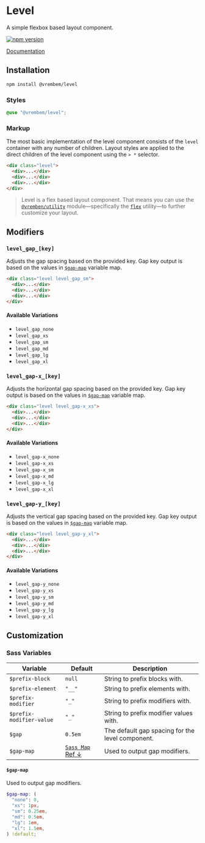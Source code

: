 # Level

A simple flexbox based layout component.

[![npm version](https://img.shields.io/npm/v/%40vrembem%2Flevel.svg)](https://www.npmjs.com/package/%40vrembem%2Flevel)

[Documentation](https://vrembem.com/packages/level)

## Installation

```sh
npm install @vrembem/level
```

### Styles

```scss
@use "@vrembem/level";
```

### Markup

The most basic implementation of the level component consists of the `level` container with any number of children. Layout styles are applied to the direct children of the level component using the `> *` selector.

```html
<div class="level">
  <div>...</div>
  <div>...</div>
  <div>...</div>
</div>
```

> Level is a flex based layout component. That means you can use the [`@vremben/utility`](https://github.com/sebnitu/vrembem/tree/master/packages/utility) module—specifically the [`flex`](https://github.com/sebnitu/vrembem/tree/master/packages/utility#flex) utility—to further customize your layout.

## Modifiers

### `level_gap_[key]`

Adjusts the gap spacing based on the provided key. Gap key output is based on the values in [`$gap-map`](#gap-scale) variable map.

```html
<div class="level level_gap_sm">
  <div>...</div>
  <div>...</div>
  <div>...</div>
</div>
```

#### Available Variations

- `level_gap_none`
- `level_gap_xs`
- `level_gap_sm`
- `level_gap_md`
- `level_gap_lg`
- `level_gap_xl`

### `level_gap-x_[key]`

Adjusts the horizontal gap spacing based on the provided key. Gap key output is based on the values in [`$gap-map`](#gap-scale) variable map.

```html
<div class="level level_gap-x_xs">
  <div>...</div>
  <div>...</div>
  <div>...</div>
</div>
```

#### Available Variations

- `level_gap-x_none`
- `level_gap-x_xs`
- `level_gap-x_sm`
- `level_gap-x_md`
- `level_gap-x_lg`
- `level_gap-x_xl`

### `level_gap-y_[key]`

Adjusts the vertical gap spacing based on the provided key. Gap key output is based on the values in [`$gap-map`](#gap-scale) variable map.

```html
<div class="level level_gap-y_xl">
  <div>...</div>
  <div>...</div>
  <div>...</div>
</div>
```

#### Available Variations

- `level_gap-y_none`
- `level_gap-y_xs`
- `level_gap-y_sm`
- `level_gap-y_md`
- `level_gap-y_lg`
- `level_gap-y_xl`

## Customization

### Sass Variables

| Variable                 | Default                             | Description                                      |
| ------------------------ | ----------------------------------- | ------------------------------------------------ |
| `$prefix-block`          | `null`                              | String to prefix blocks with.                    |
| `$prefix-element`        | `"__"`                              | String to prefix elements with.                  |
| `$prefix-modifier`       | `"_"`                               | String to prefix modifiers with.                 |
| `$prefix-modifier-value` | `"_"`                               | String to prefix modifier values with.           |
| `$gap`                   | `0.5em`                             | The default gap spacing for the level component. |
| `$gap-map`               | [`Sass Map` Ref &darr;](#gap-scale) | Used to output gap modifiers.                    |

#### `$gap-map`

Used to output gap modifiers.

```scss
$gap-map: (
  "none": 0,
  "xs": 1px,
  "sm": 0.25em,
  "md": 0.5em,
  "lg": 1em,
  "xl": 1.5em,
) !default;
```
